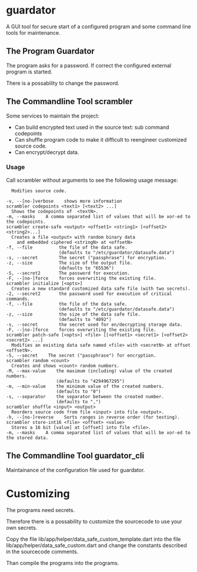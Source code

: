 # guardator

A GUI tool for secure start of a configured program and some command line tools for maintenance.

## The Program Guardator
The program asks for a password. If correct the configured external program is started.

There is a possability to change the password.

## The Commandline Tool scrambler
Some services to maintain the project:
* Can build encrypted text used in the source text: sub command codepoints
* Can shuffle program code to make it difficult to reengineer customized source code.
* Can encrypt/decrypt data.

### Usage
Call scrambler without arguments to see the following usage message:
```Usage: scrambler <command> <args_and_opts>'
  Modifies source code.

-v, --[no-]verbose    shows more information
scrambler codepoints <text1> [<text2> ...]
  Shows the codepoints of  <textN>.
-m, --masks    A comma separated list of values that will be xor-ed to the codepoints.
scrambler create-safe <output> <offset1> <string1> [<offset2> <string2>...]
  Creates a file <output> with random binary data 
    and embedded ciphered <stringN> at <offsetN>
-f, --file          the file of the data safe.
                    (defaults to "/etc/guardator/datasafe.data")
-s, --secret        The secret ("passphrase") for encryption.
-z, --size          The size of the output file.
                    (defaults to "65536")
-S, --secret2       The password for execution.
-F, --[no-]force    forces overwriting the existing file.
scrambler initialize [<opts>]
  Creates a new standard customized data safe file (with two secrets).
-2, --secret2       the password used for execution of critical commands.
-f, --file          the file of the data safe.
                    (defaults to "/etc/guardator/datasafe.data")
-z, --size          the size of the data safe file.
                    (defaults to "4092")
-s, --secret        the secret used for en/decrypting storage data.
-F, --[no-]force    forces overwriting the existing file.
scrambler patch-safe [<opts>] <file> [[<offset1> <secret1> [<offset2> <secret2> ...]
  Modifies an existing data safe named <file> with <secretN> at offset <offsetN>.
-S, --secret    The secret ("passphrase") for encryption.
scrambler random <count>
  Creates and shows <count> random numbers.
-M, --max-value    the maximum (including) value of the created numbers.
                   (defaults to "4294967295")
-m, --min-value    the minimum value of the created numbers.
                   (defaults to "0")
-s, --separator    the separator between the created number.
                   (defaults to ",")
scrambler shuffle <input> <output>
  Reorders source code from file <input> into file <output>.
-h, --[no-]reverse    Sorts ranges in reverse order (for testing).
scrambler store-int16 <file> <offset> <value>
  Stores a 16 bit [value] at [offset] into file <file>.
-m, --masks    A comma separated list of values that will be xor-ed to the stored data.
```
## The Commandline Tool guardator_cli
Maintainance of the configuration file used for guardator.

# Customizing
The programs need secrets. 

Therefore there is a possability to customize the sourcecode to use your own secrets.

Copy the file lib/app/helper/data_safe_custom_template.dart into the file
lib/app/helper/data_safe_custom.dart and change the constants described in the sourcecode comments.

Than compile the programs into the programs.
